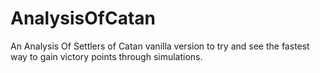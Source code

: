 # AnalysisOfCatan
An Analysis Of Settlers of Catan vanilla version to try and see the fastest way to gain victory points through simulations.
